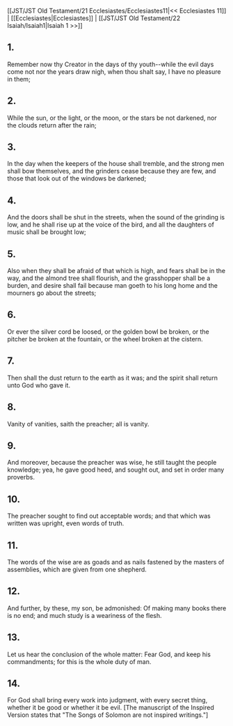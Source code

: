 [[JST/JST Old Testament/21 Ecclesiastes/Ecclesiastes11|<< Ecclesiastes 11]] | [[Ecclesiastes|Ecclesiastes]] | [[JST/JST Old Testament/22 Isaiah/Isaiah1|Isaiah 1 >>]]
## 1.
Remember now thy Creator in the days of thy youth\--while the evil days come not nor the years draw nigh, when thou shalt say, I have no pleasure in them;
## 2.
While the sun, or the light, or the moon, or the stars be not darkened, nor the clouds return after the rain;
## 3.
In the day when the keepers of the house shall tremble, and the strong men shall bow themselves, and the grinders cease because they are few, and those that look out of the windows be darkened;
## 4.
And the doors shall be shut in the streets, when the sound of the grinding is low, and he shall rise up at the voice of the bird, and all the daughters of music shall be brought low;
## 5.
Also when they shall be afraid of that which is high, and fears shall be in the way, and the almond tree shall flourish, and the grasshopper shall be a burden, and desire shall fail because man goeth to his long home and the mourners go about the streets;
## 6.
Or ever the silver cord be loosed, or the golden bowl be broken, or the pitcher be broken at the fountain, or the wheel broken at the cistern.
## 7.
Then shall the dust return to the earth as it was; and the spirit shall return unto God who gave it.
## 8.
Vanity of vanities, saith the preacher; all is vanity.
## 9.
And moreover, because the preacher was wise, he still taught the people knowledge; yea, he gave good heed, and sought out, and set in order many proverbs.
## 10.
The preacher sought to find out acceptable words; and that which was written was upright, even words of truth.
## 11.
The words of the wise are as goads and as nails fastened by the masters of assemblies, which are given from one shepherd.
## 12.
And further, by these, my son, be admonished: Of making many books there is no end; and much study is a weariness of the flesh.
## 13.
Let us hear the conclusion of the whole matter: Fear God, and keep his commandments; for this is the whole duty of man.
## 14.
For God shall bring every work into judgment, with every secret thing, whether it be good or whether it be evil.
\[The manuscript of the Inspired Version states that \"The Songs of Solomon are not inspired writings.\"\] 


